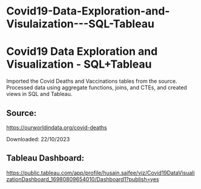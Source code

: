 # Covid19-Data-Exploration-and-Visulaization---SQL-Tableau
# Covid19 Data Exploration and Visualization - SQL+Tableau
Imported the Covid Deaths and Vaccinations tables from the source. 
Processed data using aggregate functions, joins, and CTEs, and created views in SQL and Tableau.

## Source:
https://ourworldindata.org/covid-deaths

Downloaded: 22/10/2023


## Tableau Dashboard:
https://public.tableau.com/app/profile/husain.saifee/viz/Covid19DataVisualizationDashboard_16980809654010/Dashboard1?publish=yes
